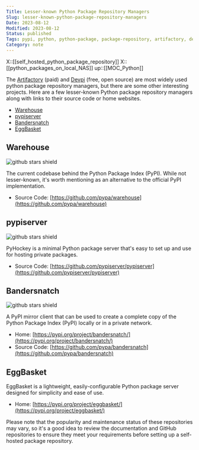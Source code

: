 ```yaml
---
Title: Lesser-known Python Package Repository Managers
Slug: lesser-known-python-package-repository-managers
Date: 2023-08-12
Modified: 2023-08-12
Status: published
Tags: pypi, python, python-package, package-repository, artifactory, devpi
Category: note
---
```

X::[[self_hosted_python_package_repository]]
X::[[python_packages_on_local_NAS]]
up::[[MOC_Python]]

The [Artifactory](https://jfrog.com/artifactory/) (paid) and [Devpi](https://devpi.net/docs/devpi/devpi/stable/%2Bd/index.html) (free, open source) are most widely used python package repository managers, but there are some other interesting projects. Here are a few lesser-known Python package repository managers along with links to their source code or home websites.

<!-- MarkdownTOC levels="2,3" autolink="true" autoanchor="true" -->

- [Warehouse](#warehouse)
- [pypiserver](#pypiserver)
- [Bandersnatch](#bandersnatch)
- [EggBasket](#eggbasket)

<!-- /MarkdownTOC -->

<a id="warehouse"></a>

## Warehouse

![github stars shield](https://img.shields.io/github/stars/pypa/warehouse.svg?logo=github)

The current codebase behind the Python Package Index (PyPI). While not lesser-known, it's worth mentioning as an alternative to the official PyPI implementation.

- Source Code: [https://github.com/pypa/warehouse](https://github.com/pypa/warehouse)

<a id="pypiserver"></a>

## pypiserver

  ![github stars shield](https://img.shields.io/github/stars/pypiserver/pypiserver.svg?logo=github)

PyHockey is a minimal Python package server that's easy to set up and use for hosting private packages.

- Source Code: [https://github.com/pypiserver/pypiserver](https://github.com/pypiserver/pypiserver)

<a id="bandersnatch"></a>

## Bandersnatch

![github stars shield](https://img.shields.io/github/stars/pypa/bandersnatch.svg?logo=github)

A PyPI mirror client that can be used to create a complete copy of the Python Package Index (PyPI) locally or in a private network.

- Home: [https://pypi.org/project/bandersnatch/](https://pypi.org/project/bandersnatch/)
- Source Code: [https://github.com/pypa/bandersnatch](https://github.com/pypa/bandersnatch)

<a id="eggbasket"></a>

## EggBasket

EggBasket is a lightweight, easily-configurable Python package server designed for simplicity and ease of use.

- Home: [https://pypi.org/project/eggbasket/](https://pypi.org/project/eggbasket/)

Please note that the popularity and maintenance status of these repositories may vary, so it's a good idea to review the documentation and GitHub repositories to ensure they meet your requirements before setting up a self-hosted package repository.
